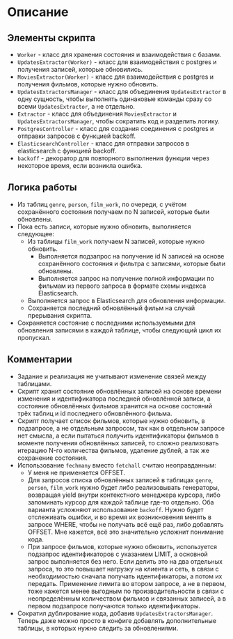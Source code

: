 # Описание

## Элементы скрипта
- `Worker` - класс для хранения состояния и взаимодействия с базами.
- `UpdatesExtractor(Worker)` - класс для взаимодействия с postgres и получения записей, которые обновились.
- `MoviesExtractor(Worker)` - класс для взаимодействия с postgres и получения фильмов, которые нужно обновить.
- `UpdatesExtractorsManager` - класс для объединения `UpdatesExtractor` в одну сущность, чтобы выполнять одинаковые 
команды сразу со всеми `UpdatesExtractor`, а не отдельно.
- `Extractor` - класс для объединения `MoviesExtractor` и `UpdatesExtractorsManager`, чтобы сократить код и разделить 
логику.
- `PostgresController` - класс для создания соединения с postgres и отправки запросов с функцией backoff.
- `ElasticsearchController` - класс для отправки запросов в elasticsearch с функцией backoff.
- `backoff` - декоратор для повторного выполнения функции через некоторое время, если возникла ошибка.

## Логика работы
- Из таблиц `genre`, `person`, `film_work`, по очереди, с учётом сохранённого состояния получаем по N записей, 
которые были обновлены.
- Пока есть записи, которые нужно обновить, выполняется следующее:
  - Из таблицы `film_work` получаем N записей, которые нужно обновить.
    - Выполняется подзапрос на получение id N записей на основе сохранённого состояния и фильтра с записями, 
    которые были обновлены.
    - Выполняется запрос на получение полной информации по фильмам из первого запроса в формате схемы индекса 
    Elasticsearch.
  - Выполняется запрос в Elasticsearch для обновления информации.
  - Сохраняется последний обновлённый фильм на случай прерывания скрипта.
- Сохраняется состояние с последними используемыми для обновления записями в каждой таблице, чтобы следующий цикл их 
пропускал.

## Комментарии
- Задание и реализация не учитывают изменение связей между таблицами. 
- Скрипт хранит состояние обновлённых записей на основе времени изменения и идентификатора последней обновлённой записи, 
а состояние обновлённых фильмов хранится на основе состояний трёх таблиц и id последнего обновлённого фильма.
- Скрипт получает список фильмов, которые нужно обновить, в подзапросе, а не отдельным запросом, 
так как в отдельном запросе нет смысла, а если пытаться получить идентификаторы фильмов в моменте получения обновлённых 
записей, то сложно реализовать итерацию N-го количества фильмов, удаление дублей, а так же сохранение состояния.
- Использование `fechmany` вместо `fetchall` считаю неоправданным:
  - У меня не применяется OFFSET.
  - Для запросов списка обновлённых записей в таблицах `genre`, `person`, `film_work` нужно будет либо реализовывать 
  генераторы, возвращая yield внутри контекстного менеджера курсора, либо запоминать курсор для каждой таблице где-то 
  отдельно. Оба варианта усложняют использование `backoff`. Нужно будет отслеживать ошибки, и во время их возникновения 
  менять в запросе WHERE, чтобы не получать всё ещё раз, либо добавлять OFFSET. Мне кажется, всё это значительно 
  усложнит понимание кода.
  - При запросе фильмов, которые нужно обновить, используется подзапрос идентификаторов с указанием LIMIT, а основной 
  запрос выполняется без него. Если делить это на два отдельных запроса, то это повышает нагрузку на клиента и сеть, 
  в связи с необходимостью сначала получать идентификаторы, а потом их передать. Применение лимита во втором запросе, 
  а не в первом, тоже кажется менее выгодным по производительности в связи с неопределённым количеством фильмов и 
  связанных записей, а в первом подзапросе получаются только идентификаторы.
- Сократил дублирование кода, добавив `UpdatesExtractorsManager`. Теперь даже можно просто в конфиге добавлять 
дополнительные таблицы, в которых нужно следить за обновлениями.
